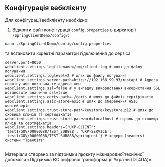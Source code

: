 ## Конфігурація вебклієнту

Для конфігурації вебклієнту необхідно:
1.	Відкрити файл конфігурації `config.properties` в директорії `/SpringClientDemo/config/`:

   ```bash
   nano ./SpringClientDemo/config/config.properties
   ```

та встановити коректні параметри підключення до сервіса

```
server.port=8050
webclient.settings.logfilename=/tmp/client.log # шлях до файлу логування
webclient.settings.loglevel=2 # шлях до файлу логування
webclient.settings.server-path=https://192.168.99.93/restapi # Адреса сервісу або локальна IP-адреса ШБО
webclient.settings.ssl=false # у випадку використання використання SSL встановити значення ssl=true
webclient.settings.certs-path=./certs # шлях до файлів сертіфікатів
webclient.settings.asic-store=asic # шлях до збереження ASIC контейнерів
webclient.settings.trust-store-path=keystore/keystore.p12 # шлях до сховища ключів та сертифікатів
webclient.settings.trust-store-password=localhost # пароль до сховища клчів та сертифікатів
webclient.settings.headers={'UXP-CLIENT': 'test1/GOV/00000088/TEST_SUB888', 'UXP-SERVICE': 'test1/GOV/00000088/TEST_SUB888/springrest'} # хедери (headers) системи "Трембіта"
```

##
Матеріали створено за підтримки проєкту міжнародної технічної допомоги «Підтримка ЄС цифрової трансформації України (DT4UA)».



